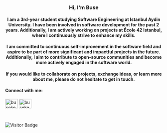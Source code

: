 <h3 align="center"> Hi, I'm Buse </h3>
  
<h4 align="center">I am a 3rd-year student studying Software Engineering at Istanbul Aydin University. I have been involved in software development for the past 2 years. Additionally, I am actively working on projects at École 42 Istanbul, where I continuously strive to enhance my skills. </h4> 
 
 <h4 align="center"> I am committed to continuous self-improvement in the software field and aspire to be part of more significant and impactful projects in the future. Additionally, I aim to contribute to open-source communities and become more actively engaged in the software world. </h4>

<h4 align="center"> If you would like to collaborate on projects, exchange ideas, or learn more about me, please do not hesitate to get in touch. </h4>

<h4 align="left">Connect with me:</h4>
<p align="left">
<a href="https://twitter.com/busekeklk" target="blank"><img align="center" src="https://raw.githubusercontent.com/rahuldkjain/github-profile-readme-generator/master/src/images/icons/Social/twitter.svg" alt="busekeklk" height="30" width="40" /></a>
<a href="https://linkedin.com/in/buse-keklik" target="blank"><img align="center" src="https://raw.githubusercontent.com/rahuldkjain/github-profile-readme-generator/master/src/images/icons/Social/linked-in-alt.svg" alt="busekeklik" height="30" width="40" /></a>
</p>
<br>

![Visitor Badge](https://visitor-badge.laobi.icu/badge?page_id=busekeklik.busekeklik)
